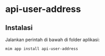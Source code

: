 # api-user-address

## Instalasi

Jalankan perintah di bawah di folder aplikasi:

```
mim app install api-user-address
```
